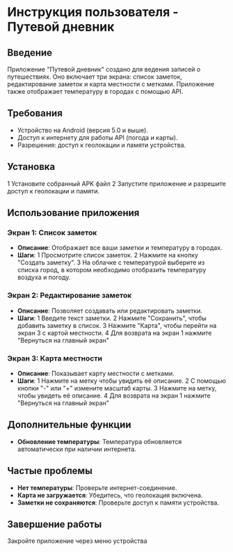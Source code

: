 
# Инструкция пользователя - Путевой дневник

## Введение
Приложение "Путевой дневник" создано для ведения записей о путешествиях. Оно включает три экрана: список заметок, редактирование заметок и карта местности с метками. Приложение также отображает температуру в городах с помощью API.

## Требования
- Устройство на Android (версия 5.0 и выше).
- Доступ к интернету для работы API (погода и карты).
- Разрешения: доступ к геолокации и памяти устройства.

## Установка
1 Установите собранный APK файл
2 Запустите приложение и разрешите доступ к геолокации и памяти.

## Использование приложения

### Экран 1: Список заметок
- **Описание**: Отображает все ваши заметки и температуру в городах.
- **Шаги**:
  1 Просмотрите список заметок.
  2 Нажмите на кнопку "Создать заметку".
  3 На облачке с температурой выберите из списка город, в котором необходимо отобразить температуру
  воздуха и погоду.

### Экран 2: Редактирование заметок
- **Описание**: Позволяет создавать или редактировать заметки.
- **Шаги**:
  1 Введите текст заметки.
  2 Нажмите "Сохранить", чтобы добавить заметку в список.
  3 Нажмите "Карта", чтобы перейти на экран 3 с картой местности.
  4 Для возврата на экран 1 нажмите "Вернуться на главный экран"

### Экран 3: Карта местности
- **Описание**: Показывает карту местности с метками.
- **Шаги**:
  1 Нажмите на метку чтобы увидить её описание.
  2 С помощью кнопки "-" или "+" измените масштаб карты.
  3 Нажмите на метку, чтобы увидеть её описание.
  4 Для возврата на экран 1 нажмите "Вернуться на главный экран"

## Дополнительные функции
- **Обновление температуры**: Температура обновляется автоматически при наличии интернета.

## Частые проблемы
- **Нет температуры**: Проверьте интернет-соединение.
- **Карта не загружается**: Убедитесь, что геолокация включена.
- **Заметки не сохраняются**: Проверьте доступ к памяти устройства.

## Завершение работы
Закройте приложение через меню устройства
